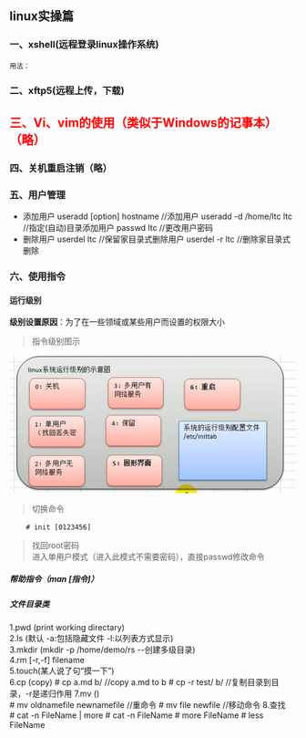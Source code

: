 ## linux实操篇
### 一、xshell(远程登录linux操作系统)
    用法：
### 二、xftp5(远程上传，下载)
### <h2 style="color:red">三、Vi、vim的使用（类似于Windows的记事本）（略）<br>
### 四、关机重启注销（略）</h2>
### 五、用户管理
- 添加用户
        useradd [option] hostname     //添加用户
        useradd -d /home/ltc ltc      //指定(自动)目录添加用户
        passwd ltc                    //更改用户密码
- 删除用户
        userdel ltc                   //保留家目录式删除用户
        userdel -r ltc                //删除家目录式删除
### 六、使用指令
#### 运行级别
<b>级别设置原因</b>：为了在一些领域或某些用户而设置的权限大小

> 指令级别图示

![](/linux/jibie.jpg)
> 切换命令

        # init [0123456]
> 找回root密码<br>
> 进入单用户模式（进入此模式不需要密码），直接passwd修改命令

##### 帮助指令（man [指令]）
##### 文件目录类
1.pwd (print working directary)<br>
2.ls (默认 -a:包括隐藏文件  -l:以列表方式显示)<br>
3.mkdir  (mkdir -p /home/demo/rs     --创建多级目录)  <br>
4.rm [-r,-f] filename <br>
5.touch(某人说了句“摸一下”) <br>
6.cp (copy)
        # cp a.md b/      //copy a.md to b
        # cp -r test/ b/   //复制目录到目录，-r是递归作用
7.mv ()    <br>
        # mv oldnamefile newnamefile   //重命令
        # mv file newfile        //移动命令
8.查找<br>
        # cat -n FileName | more
        # cat -n FileName
        # more FileName
        # less FileName



